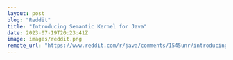 ```yaml
---
layout: post
blog: "Reddit"
title: "Introducing Semantic Kernel for Java"
date: 2023-07-19T20:23:41Z
image: images/reddit.png
remote_url: "https://www.reddit.com/r/java/comments/1545unr/introducing_semantic_kernel_for_java/"
---
```

